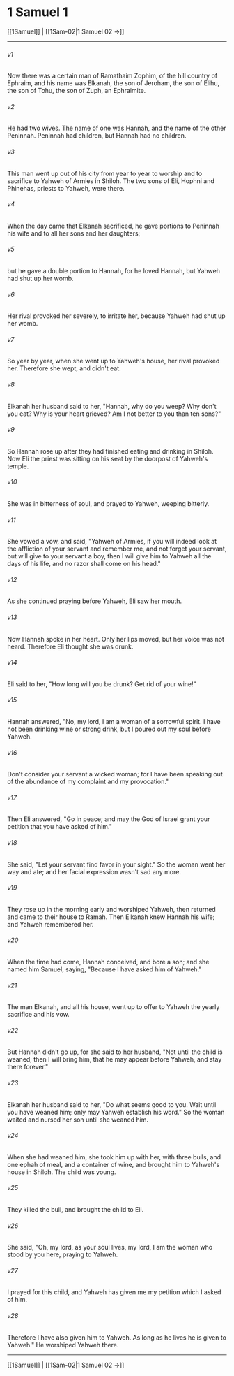 # 1 Samuel 1

[[1Samuel]] | [[1Sam-02|1 Samuel 02 →]]
***



###### v1 
Now there was a certain man of Ramathaim Zophim, of the hill country of Ephraim, and his name was Elkanah, the son of Jeroham, the son of Elihu, the son of Tohu, the son of Zuph, an Ephraimite. 

###### v2 
He had two wives. The name of one was Hannah, and the name of the other Peninnah. Peninnah had children, but Hannah had no children. 

###### v3 
This man went up out of his city from year to year to worship and to sacrifice to Yahweh of Armies in Shiloh. The two sons of Eli, Hophni and Phinehas, priests to Yahweh, were there. 

###### v4 
When the day came that Elkanah sacrificed, he gave portions to Peninnah his wife and to all her sons and her daughters; 

###### v5 
but he gave a double portion to Hannah, for he loved Hannah, but Yahweh had shut up her womb. 

###### v6 
Her rival provoked her severely, to irritate her, because Yahweh had shut up her womb. 

###### v7 
So year by year, when she went up to Yahweh's house, her rival provoked her. Therefore she wept, and didn't eat. 

###### v8 
Elkanah her husband said to her, "Hannah, why do you weep? Why don't you eat? Why is your heart grieved? Am I not better to you than ten sons?" 

###### v9 
So Hannah rose up after they had finished eating and drinking in Shiloh. Now Eli the priest was sitting on his seat by the doorpost of Yahweh's temple. 

###### v10 
She was in bitterness of soul, and prayed to Yahweh, weeping bitterly. 

###### v11 
She vowed a vow, and said, "Yahweh of Armies, if you will indeed look at the affliction of your servant and remember me, and not forget your servant, but will give to your servant a boy, then I will give him to Yahweh all the days of his life, and no razor shall come on his head." 

###### v12 
As she continued praying before Yahweh, Eli saw her mouth. 

###### v13 
Now Hannah spoke in her heart. Only her lips moved, but her voice was not heard. Therefore Eli thought she was drunk. 

###### v14 
Eli said to her, "How long will you be drunk? Get rid of your wine!" 

###### v15 
Hannah answered, "No, my lord, I am a woman of a sorrowful spirit. I have not been drinking wine or strong drink, but I poured out my soul before Yahweh. 

###### v16 
Don't consider your servant a wicked woman; for I have been speaking out of the abundance of my complaint and my provocation." 

###### v17 
Then Eli answered, "Go in peace; and may the God of Israel grant your petition that you have asked of him." 

###### v18 
She said, "Let your servant find favor in your sight." So the woman went her way and ate; and her facial expression wasn't sad any more. 

###### v19 
They rose up in the morning early and worshiped Yahweh, then returned and came to their house to Ramah. Then Elkanah knew Hannah his wife; and Yahweh remembered her. 

###### v20 
When the time had come, Hannah conceived, and bore a son; and she named him Samuel, saying, "Because I have asked him of Yahweh." 

###### v21 
The man Elkanah, and all his house, went up to offer to Yahweh the yearly sacrifice and his vow. 

###### v22 
But Hannah didn't go up, for she said to her husband, "Not until the child is weaned; then I will bring him, that he may appear before Yahweh, and stay there forever." 

###### v23 
Elkanah her husband said to her, "Do what seems good to you. Wait until you have weaned him; only may Yahweh establish his word." So the woman waited and nursed her son until she weaned him. 

###### v24 
When she had weaned him, she took him up with her, with three bulls, and one ephah of meal, and a container of wine, and brought him to Yahweh's house in Shiloh. The child was young. 

###### v25 
They killed the bull, and brought the child to Eli. 

###### v26 
She said, "Oh, my lord, as your soul lives, my lord, I am the woman who stood by you here, praying to Yahweh. 

###### v27 
I prayed for this child, and Yahweh has given me my petition which I asked of him. 

###### v28 
Therefore I have also given him to Yahweh. As long as he lives he is given to Yahweh." He worshiped Yahweh there.

***
[[1Samuel]] | [[1Sam-02|1 Samuel 02 →]]
